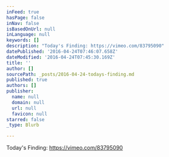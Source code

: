 ```yaml
---
inFeed: true
hasPage: false
inNav: false
isBasedOnUrl: null
inLanguage: null
keywords: []
description: "Today's Finding: https://vimeo.com/83795090"
datePublished: '2016-04-24T07:46:07.658Z'
dateModified: '2016-04-24T07:45:30.169Z'
title: ''
author: []
sourcePath: _posts/2016-04-24-todays-finding.md
published: true
authors: []
publisher:
  name: null
  domain: null
  url: null
  favicon: null
starred: false
_type: Blurb

---
```

Today's Finding: https://vimeo.com/83795090
